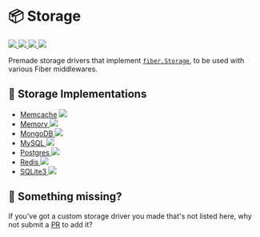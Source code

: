 
<p align="center">
  <!-- <a href="https://gofiber.io">
    <img alt="Fiber" height="125" src="https://raw.githubusercontent.com/gofiber/docs/master/static/fiber_v2_logo.svg">
   </a>
  <br>   -->

  # 📦 Storage

  <a href="https://pkg.go.dev/github.com/gofiber/storage?tab=doc">
    <img src="https://img.shields.io/badge/%F0%9F%93%9A%20godoc-pkg-00ACD7.svg?color=00ACD7&style=flat">
  </a>
  <a href="https://goreportcard.com/report/github.com/gofiber/storage">
    <img src="https://img.shields.io/badge/%F0%9F%93%9D%20goreport-A%2B-75C46B">
  </a>
  <a href="https://gocover.io/github.com/gofiber/storage">
    <img src="https://img.shields.io/badge/%F0%9F%94%8E%20gocover-97.8%25-75C46B.svg?style=flat">
  </a>
  <a href="https://gofiber.io/discord">
    <img src="https://img.shields.io/discord/704680098577514527?style=flat&label=%F0%9F%92%AC%20discord&color=00ACD7">
  </a>
</p>

Premade storage drivers that implement [`fiber.Storage`](https://github.com/gofiber/fiber/blob/ba08653c92f86bc69956b23714f919b705d9381e/app.go#L39-L50), to be used with various Fiber middlewares.

## 📑 Storage Implementations

* [Memcache](/memcache) <a href="https://github.com/gofiber/fiber/actions?query=workflow%3AMemcache">
    <img src="https://img.shields.io/github/workflow/status/gofiber/storage/Memcache?label=%F0%9F%A7%AA%20memcache&style=flat&color=75C46B">
  </a>
* [Memory](/memory)<a href="https://github.com/gofiber/fiber/actions?query=workflow%3AMemory">
    <img src="https://img.shields.io/github/workflow/status/gofiber/storage/Memory?label=%F0%9F%A7%AA%20memory&style=flat&color=75C46B">
  </a>
* [MongoDB](/mongodb)<a href="https://github.com/gofiber/fiber/actions?query=workflow%3AMongoDB">
    <img src="https://img.shields.io/github/workflow/status/gofiber/storage/MongoDB?label=%F0%9F%A7%AA%20mongodb&style=flat&color=75C46B">
  </a>
* [MySQL](/mysql)<a href="https://github.com/gofiber/fiber/actions?query=workflow%3AMySQL">
    <img src="https://img.shields.io/github/workflow/status/gofiber/storage/MySQL?label=%F0%9F%A7%AA%20mysql&style=flat&color=75C46B">
  </a>
* [Postgres](/postgres)<a href="https://github.com/gofiber/fiber/actions?query=workflow%3APostgres">
    <img src="https://img.shields.io/github/workflow/status/gofiber/storage/Postgres?label=%F0%9F%A7%AA%20postgres&style=flat&color=75C46B">
  </a>
* [Redis](/redis)<a href="https://github.com/gofiber/fiber/actions?query=workflow%3ARedis">
    <img src="https://img.shields.io/github/workflow/status/gofiber/storage/Redis?label=%F0%9F%A7%AA%20redis&style=flat&color=75C46B">
  </a>
* [SQLite3](/sqlite3)<a href="https://github.com/gofiber/fiber/actions?query=workflow%3ASQLite3">
    <img src="https://img.shields.io/github/workflow/status/gofiber/storage/SQLite3?label=%F0%9F%A7%AA%20sqlite3&style=flat&color=75C46B">
  </a>

## 🤔 Something missing?

If you've got a custom storage driver you made that's not listed here, why not submit a [PR](https://github.com/gofiber/storage/pulls) to add it?